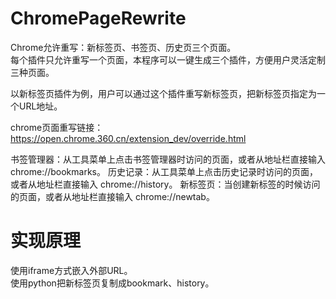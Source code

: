 # ChromePageRewrite
Chrome允许重写：新标签页、书签页、历史页三个页面。  
每个插件只允许重写一个页面，本程序可以一键生成三个插件，方便用户灵活定制三种页面。  

以新标签页插件为例，用户可以通过这个插件重写新标签页，把新标签页指定为一个URL地址。  

chrome页面重写链接：https://open.chrome.360.cn/extension_dev/override.html

书签管理器：从工具菜单上点击书签管理器时访问的页面，或者从地址栏直接输入 chrome://bookmarks。
历史记录：从工具菜单上点击历史记录时访问的页面，或者从地址栏直接输入 chrome://history。
新标签页：当创建新标签的时候访问的页面，或者从地址栏直接输入 chrome://newtab。

# 实现原理
使用iframe方式嵌入外部URL。  
使用python把新标签页复制成bookmark、history。  